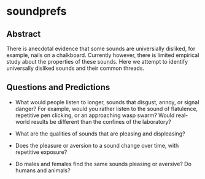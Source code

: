 # soundprefs

## Abstract
There is anecdotal evidence that some sounds are universially disliked,
for example, nails on a chalkboard. Currently however, there is limited
empirical study about the properties of these sounds. Here we attempt
to identify universally disliked sounds and their common threads.

## Questions and Predictions

- What would people listen to longer, sounds that disgust, annoy, or signal danger? For example, would you rather listen to the sound of flatulence, repetitive pen clicking, or an approaching wasp swarm? Would real-world results be different than the confines of the laboratory?

- What are the qualities of sounds that are pleasing and displeasing?

- Does the pleasure or aversion to a sound change over time, with repetitive exposure?

- Do males and females find the same sounds pleasing or aversive? Do humans and animals?







